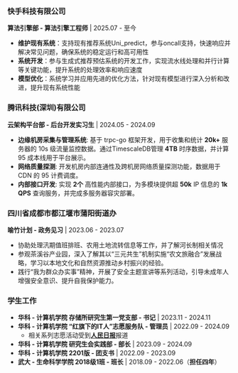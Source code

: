 <!-- ### **Software Engineer Intern**  
**January 2025 – June 2025 | ByteDance**  

Worked on the development and optimization of large-scale recommendation systems, focusing on algorithm improvements and system efficiency enhancements. Contributed to real-time data processing pipelines and model optimization for personalized content delivery.

#### Key Contributions:  
- Developed and optimized recommendation algorithms to enhance user engagement and content relevance.  
- Designed and implemented real-time data processing workflows to improve model inference efficiency.  
- Conducted A/B testing and performance analysis to refine recommendation strategies based on user behavior data.  

---

### **软件工程师实习生**  
**2025年1月 – 2025年6月 | 字节跳动**  

负责大规模推荐系统的开发与优化，专注于算法改进和系统效率提升。参与实时数据处理管道的构建，并优化模型推理流程，以提升个性化内容推荐效果。

#### 主要贡献:  
- 研发并优化推荐算法，提高用户互动率和内容相关性。  
- 设计并实现实时数据处理流程，提升模型推理的计算效率。  
- 进行A/B测试与性能分析，基于用户行为数据优化推荐策略。 -->

### 快手科技有限公司
**算法引擎部 - 算法引擎工程师** | 2025.07 - 至今
- **维护现有系统**：支持现有推荐系统Uni_predict，参与oncall支持，快速响应并解决常见问题，确保系统的稳定运行和高可用性
- **系统开发**：参与生成式推荐预估系统的开发工作，实现流水线处理和并行计算等关键功能，提升系统的处理效率和响应速度
- **模型优化**：系统学习并应用先进的优化方法，针对现有模型进行深入分析和改进，提升现有系统性能

### 腾讯科技(深圳)有限公司
**云架构平台部 - 后台开发实习生** | 2024.05 - 2024.09
- **边缘机房采集与管理系统**: 基于 trpc-go 框架开发，用于收集和统计 **20k+** 服务器的 10s 级流量监控数据。通过TimescaleDB管理 **4TB** 时序数据，并计算 95 成本线用于平台展示。
- **网络质量探测**: 开发机房内部连通性及跨机房网络质量探测功能，数据用于 CDN 的 95 计费调度。
- **内部接口开发**: 实现 **2个** 高性能内部接口，为多模块提供超 **50k** IP 信息的 **1k QPS** 查询服务，并完成多服务器容灾部署。

### 四川省成都市都江堰市蒲阳街道办
**喻竹计划 - 政务见习** | 2023.06 - 2023.07
- 协助处理汛期值班排班、农用土地流转信息等工作，并了解河长制相关情况
- 参观茶溪谷产业园，深入了解其以“三元共生”机制实施“农文旅融合”发展战略，学习以本地文化和自然资源推动乡村振兴的经验。
- 践行“我为群众办实事”精神，开展了安全主题宣讲等系列活动，引导未成年人增强安全意识、提升自我保护能力。

### 学生工作
- **华科 - 计算机学院 存储所研究生第一党支部 - 书记** | 2023.11 - 2024.11
- **华科 - 计算机学院 “红旗下的IT人”志愿服务队 - 管理员** | 2022.09 - 2024.09
    - 相关系列志愿活动受到[**人民日报**](https://www.peopleapp.com/rmharticle/30005675640)报道
- **华科 - 计算机学院 研究生会实践部 - 部长** | 2023.09 - 2024.09
- **华科 - 计算机学院 2201版 - 团支书** | 2022.09 - 2023.09
- **武大 - 生命科学学院 2018级1班 - 班长** | 2018.09 - 2022.06（**担任四年**）
<!-- - 策划“红旗下的IT人”系列志愿活动，线上服务群覆盖近 **2000名** 师生，活动受 **人民日报** 报道。
- 参与的校园提案成功入选“十大提案”，协助解决校园电动车充电难问题。 -->


<!-- 
### 四川省成都市都江堰市蒲阳街道办
**政务见习** | 2023.06 - 2023.07
- 协助处理汛期值班、农用土地流转等工作，深入了解“农文旅融合”发展战略。
- 践行“我为群众办实事”，开展安全主题宣讲，提升未成年人安全意识。 -->
